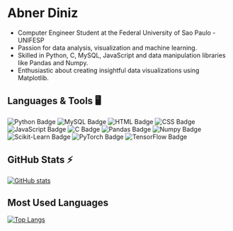 # Abner Diniz

- Computer Engineer Student at the Federal University of Sao Paulo - UNIFESP
- Passion for data analysis, visualization and machine learning.
- Skilled in Python, C, MySQL, JavaScript and data manipulation libraries like Pandas and Numpy.
- Enthusiastic about creating insightful data visualizations using Matplotlib.

## Languages & Tools 🖥️

![Python Badge](https://img.shields.io/badge/Python-3776AB?style=for-the-badge&logo=python&logoColor=FFFFFF)
![MySQL Badge](https://img.shields.io/badge/MySQL-4479A1?style=for-the-badge&logo=mysql&logoColor=FFFFFF)
![HTML Badge](https://img.shields.io/badge/HTML-FA6632?style=for-the-badge&logo=html5&logoColor=FFFFFF)
![CSS Badge](https://img.shields.io/badge/CSS-2A70AD?style=for-the-badge&logo=css&logoColor=FFFFFF)
![JavaScript Badge](https://img.shields.io/badge/JavaScript-F7DF1E?style=for-the-badge&logo=javascript&logoColor=000000)
![C Badge](https://img.shields.io/badge/C-2A46AD?style=for-the-badge&logo=C&logoColor=FFFFFF)
![Pandas Badge](https://img.shields.io/badge/Pandas-150458?style=for-the-badge&logo=pandas&logoColor=FFFFFF)
![Numpy Badge](https://img.shields.io/badge/Numpy-013243?style=for-the-badge&logo=numpy&logoColor=FFFFFF)
![Scikit-Learn Badge](https://img.shields.io/badge/Scikit--Learn-29ABE2?style=for-the-badge&logo=scikit-learn&logoColor=FFFFFF)
![PyTorch Badge](https://img.shields.io/badge/PyTorch-EE4C2C?style=for-the-badge&logo=pytorch&logoColor=FFFFFF)
![TensorFlow Badge](https://img.shields.io/badge/TensorFlow-FF6F00?style=for-the-badge&logo=tensorflow&logoColor=FFFFFF)

<!--START_SECTION:activity-->

## GitHub Stats ⚡
[![GitHub stats](https://github-readme-stats.vercel.app/api?username=AbnerDiniz90&show_icons=true&theme=radical)](https://github.com/AbnerDiniz90)

## Most Used Languages
[![Top Langs](https://github-readme-stats.vercel.app/api/top-langs/?username=AbnerDiniz90&layout=compact&theme=radical)](https://github.com/AbnerDiniz90)

<!--END_SECTION:activity-->
